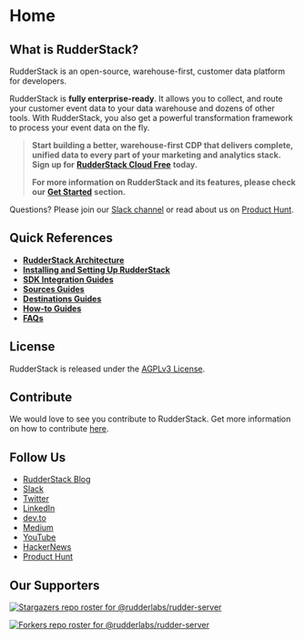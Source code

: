 # Home

## What is RudderStack?

RudderStack is an open-source, warehouse-first, customer data platform for developers.

RudderStack is **fully enterprise-ready**. It allows you to collect, and route your customer event data to your data warehouse and dozens of other tools. With RudderStack, you also get a powerful transformation framework to process your event data on the fly.

> **Start building a better, warehouse-first CDP that delivers complete, unified data to every part of your marketing and analytics stack. Sign up for** [**RudderStack Cloud Free**](https://app.rudderlabs.com/signup?type=freetrial) **today.**
>
> **For more information on RudderStack and its features, please check our** [**Get Started**](https://docs.rudderstack.com/get-started) **section.**

Questions? Please join our [Slack channel](https://resources.rudderstack.com/join-rudderstack-slack) or read about us on [Product Hunt](https://www.producthunt.com/posts/rudderstack).

## Quick References

* [**RudderStack Architecture**](https://docs.rudderstack.com/get-started/rudderstack-architecture)
* [**Installing and Setting Up RudderStack**](https://app.gitbook.com/@rudderlabs/s/rudderlabs-1/installing-and-setting-up-rudderstack)
* [**SDK Integration Guides**](https://app.gitbook.com/@rudderlabs/s/rudderlabs-1/rudderstack-sdk-integration-guides)
* [**Sources Guides**](https://app.gitbook.com/@rudderlabs/s/rudderlabs-1/sources)
* [**Destinations Guides**](https://app.gitbook.com/@rudderlabs/s/rudderlabs-1/destinations)
* [**How-to Guides**](https://app.gitbook.com/@rudderlabs/s/rudderlabs-1/how-to-guides)
* [**FAQs**](https://app.gitbook.com/@rudderlabs/s/rudderlabs-1/faqs)

## License

RudderStack is released under the [AGPLv3 License](https://www.gnu.org/licenses/agpl-3.0-standalone.html).

## Contribute

We would love to see you contribute to RudderStack. Get more information on how to contribute [here](https://github.com/rudderlabs/rudderstack-docs/blob/master/CODE_OF_CONDUCT.md).

## Follow Us

* [RudderStack Blog](https://rudderstack.com/blog/)
* [Slack](https://resources.rudderstack.com/join-rudderstack-slack)
* [Twitter](https://twitter.com/rudderstack)
* [LinkedIn](https://www.linkedin.com/company/rudderlabs/)
* [dev.to](https://dev.to/rudderstack)
* [Medium](https://rudderstack.medium.com/)
* [YouTube](https://www.youtube.com/channel/UCgV-B77bV_-LOmKYHw8jvBw)
* [HackerNews](https://news.ycombinator.com/item?id=21081756)
* [Product Hunt](https://www.producthunt.com/posts/rudderstack)

## Our Supporters

[![Stargazers repo roster for @rudderlabs/rudder-server](https://reporoster.com/stars/rudderlabs/rudder-server)](https://github.com/rudderlabs/rudder-server/stargazers)

[![Forkers repo roster for @rudderlabs/rudder-server](https://reporoster.com/forks/rudderlabs/rudder-server)](https://github.com/rudderlabs/rudder-server/network/members)

